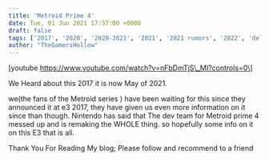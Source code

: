 ```yaml
---
title: 'Metroid Prime 4'
date: Tue, 01 Jun 2021 17:57:00 +0000
draft: false
tags: ['2017', '2020', '2020-2021', '2021', '2021 rumors', '2022', 'delays', 'E3', 'news', 'Nintendo', 'Nintendo switch', 'rumors', 'thoughts', 'trailer reviews', 'Uncategorized', 'video games']
author: "TheGamersHollow"
---
```


  

\[youtube https://www.youtube.com/watch?v=nFbDmTjS\_MI?controls=0\]

We Heard about this 2017 it is now May of 2021.

we(the fans of the Metroid series ) have been waiting for this since they announced it at e3 2017, they have given us even more information on it since than though. Nintendo has said that The dev team for Metroid prime 4 messed up and is remaking the WHOLE thing. so hopefully some info on it on this E3 that is all.

  

  

  

Thank You For Reading My blog; Please follow and recommend to a friend